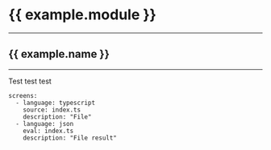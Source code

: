 # {{ example.module }}
---

## {{ example.name }}
---

Test test test

```screens
screens:
  - language: typescript
    source: index.ts
    description: "File"
  - language: json
    eval: index.ts
    description: "File result"
```
